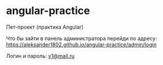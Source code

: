 # angular-practice

Пет-проект (практика Angular)

Что бы зайти в панель администратора перейди по адресу: https://aleksander1802.github.io/angular-practice/admin/login  

Логин и пароль: v1@mail.ru
